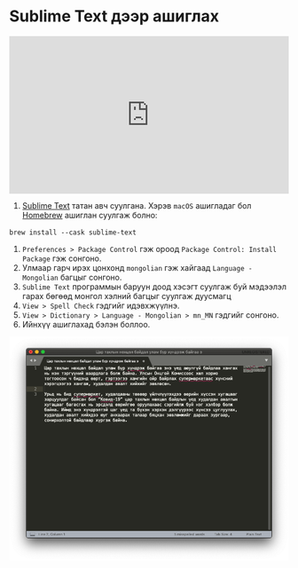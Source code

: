 # Sublime Text дээр ашиглах

<div style="position: relative; width: 100%; padding-bottom: 56.25%;">
   <iframe src="https://www.youtube.com/embed/FmC1Mg07TXU" frameborder="0" allow="accelerometer; autoplay; clipboard-write; encrypted-media; gyroscope; picture-in-picture" allowfullscreen style="position: absolute; top: 0; left: 0; height: 100%; width: 100%; padding-bottom:20px;"></iframe>
</div>

1. [Sublime Text](https://www.sublimetext.com/) татан авч суулгана. Хэрэв `macOS` ашигладаг бол [Homebrew](https://brew.sh/) ашиглан суулгаж болно:
```
brew install --cask sublime-text
```
1. `Preferences > Package Control` гэж ороод `Package Control: Install Package` гэж сонгоно.
1. Улмаар гарч ирэх цонхонд `mongolian` гэж хайгаад `Language - Mongolian` багцыг сонгоно.
1. `Sublime Text` программын баруун доод хэсэгт суулгаж буй мэдээлэл гарах бөгөөд монгол хэлний багцыг суулгаж дуусмагц
1. `View > Spell Check` гэдгийг идэвхжүүлнэ.
1. `View > Dictionary > Language - Mongolian > mn_MN` гэдгийг сонгоно.
1. Ийнхүү ашиглахад бэлэн боллоо.

![sublime sample text](images/sublime-3.png)
